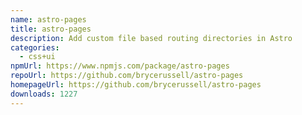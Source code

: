 ```yaml
---
name: astro-pages
title: astro-pages
description: Add custom file based routing directories in Astro
categories:
  - css+ui
npmUrl: https://www.npmjs.com/package/astro-pages
repoUrl: https://github.com/brycerussell/astro-pages
homepageUrl: https://github.com/brycerussell/astro-pages
downloads: 1227
---
```

